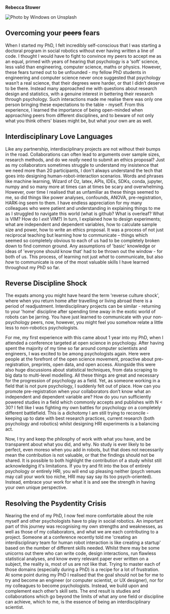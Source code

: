 **Rebecca Stower**

<img  src="/assets/img/research.jpg" alt = "Photo by Windows on Unsplash"/>

## Overcoming your ~~peers~~ fears 
When I started my PhD,  I felt incredibly self-conscious that I was starting a doctoral program in social robotics without ever having written a line of code. I thought I would have to fight to convince my peers to accept me as an equal, primed with years of hearing that psychology is a ‘soft’ science, less valid than engineering, computer science, maths or physics. However, these fears turned out to be unfounded - my fellow PhD students in engineering and computer science never once suggested that psychology wasn’t a real science, that their degrees were harder, or that I didn’t deserve to be there. Instead many approached me with questions about research design and statistics, with a genuine interest in bettering their research through psychology. Such interactions made me realise there was only one person bringing these expectations to the table - myself. From this experience, I learned the importance of being open-minded when approaching peers from different disciplines, and to beware of not only what you think others' biases might be, but what your own are as well. 

## Interdisciplinary Love Languages
Like any partnership, interdisciplinary projects are not without their bumps in the road. Collaborations can often lead to arguments over sample sizes, research methods, and do we _really_ need to submit an ethics proposal? Just as my collaborators sometimes struggle to understand my insistence that we need more than 20 participants, I don't always understand the tech that goes into designing human-robot-interaction scenarios. Words and phrases like machine learning, Wizard of Oz, latex, APIs, IDEs, SDKs, conda, jupyter, numpy and so many more at times can at times be scary and overwhelming. However, over time I realised that as unfamiliar as these things seemed to me, so did things like power analyses, confounds, ANOVA, pre-registration, HARK-ing seem to them. I have endless appreciation for my many colleagues who were patient and understanding in explaining things to me as I struggled to navigate this world (what is github? What is overleaf? What is VIM? How do I _exit_ VIM?) In turn, I explained how to design experiments; what are independent and dependent variables, how to calculate sample size and power, how to write an ethics proposal. It was a process of not just reciprocal teaching but learning how to communicate – things which seemed so completely obvious to each of us had to be completely broken down to find common ground. Any assumptions of 'basic' knowledge or ideas of 'everyone should know that' had to be thrown out the window - for both of us. This process, of learning not just _what_ to communicate, but also _how_ to communicate is one of the most valuable skills I have learned throughout my PhD so far. 

## Reverse Discipline Shock
The expats among you might have heard the term 'reverse culture shock', where when you return home after travelling or living abroad there is a period of readjustment. Interdisciplinary projects can be similar - returning to your 'home' discipline after spending time away in the exotic world of robots can be jarring. You have just learned to communicate with your non-psychology peers, now, however, you might feel you somehow relate a little less to non-robotics psychologists. 

For me, my first experience with this came about 1 year into my PhD, when I attended a conference targeted at open science in psychology. After having spent the majority of my time so far around computer scientists and engineers, I was excited to be among psychologists again. Here were people at the forefront of the open science movement, proactive about pre-registration, preprints, open data, and open access. Alongside this were also huge discussions about statistical techniques, from data scraping to big data to multi-level modelling. All these things are great and necessary for the progression of psychology as a field. Yet, as someone working in a field that is not pure psychology, I suddenly felt out of place. How can you promote pre-registration when your collaborators don’t know what an independent and dependent variable are? How do you run sufficiently powered studies in a field which commonly accepts and publishes with N < 30? I felt like I was fighting my own battles for psychology on a completely different battlefield. This is a dichotomy I am still trying to reconcile - keeping up to date with best research practices, current research (both psychology and robotics) whilst designing HRI experiments is a balancing act. 

Now, I try and keep the philosphy of work with what you have, and be transparent about what you did, and why. No study is ever likely to be perfect, even moreso when you add in robots, but that does not necessarily mean the contribution is not valuable, or that the findings should not be shared. It is possible to both highlight the contribution of a study whilst still acknowledging it's limitations. If you try and fit into the box of entirely psychology or entirely HRI, you will end up pleasing neither (psych venues may call your work too niche, HRI may say say its too psych-oriented). Instead, embrace your work for what it is and see the strength in having your own unique perspective. 

## Resolving the Psydentity Crisis
Nearing the end of my PhD, I now feel more comfortable about the role myself and other psychologists have to play in social robotics. An important part of this journey was recognising my own strengths and weaknesses, as well as those of my collaborators, and what we are each contributing to a project. Someone at a conference recently told me 'creating an interdisciplinary team for human robot interaction is like creating a startup' based on the number of different skills needed. Whilst there may be some unicorns out there who can write code, design interactions, run flawless statistical analyses, and know every relevant paper ever written on a subject, the reality is, most of us are not like that. Trying to master each of those domains (especially during a PhD) is a recipe for a lot of frustration. At some point during my PhD I realised that the goal should not be for me to try and become an engineer (or computer scientist, or UX designer), nor for my colleagues to become psychologists. Instead, we build upon and complement each other’s skill sets. The end result is studies and collaborations which go beyond the limits of what any one field or discipline can achieve, which to me, is the essence of being an interdisciplinary scientist. 

